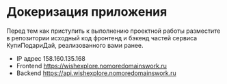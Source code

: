 # Докеризация приложения

Перед тем как приступить к выполнению проектной работы разместите в репозитории исходный код фронтенд и бэкенд частей сервиса КупиПодариДай, реализованного вами ранее. 

- IP адрес 158.160.135.168
- Frontend https://wishexplore.nomoredomainswork.ru
- Backend https://api.wishexplore.nomoredomainswork.ru